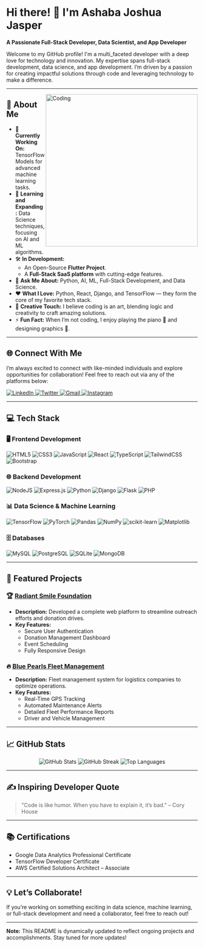 # Hi there! 👋 I'm Ashaba Joshua Jasper
  
**A Passionate Full-Stack Developer, Data Scientist, and App Developer**

Welcome to my GitHub profile! I'm a multi_faceted developer with a deep love for technology and innovation. My expertise spans full-stack development, data science, and app development. I’m driven by a passion for creating impactful solutions through code and leveraging technology to make a difference.
       
--- 
 
<img align="right" alt="Coding" width="400" src="https://camo.githubusercontent.com/8189e5e3e5c0848ed6d22ea591e0cf962323ec716135617e1a3e25aae9cfe71d/68747470733a2f2f74656368737461636b2d67656e657261746f722e76657263656c2e6170702f707974686f6e2d69636f6e2e737667" />

## 📖 About Me

- 🔭 **Currently Working On:** TensorFlow Models for advanced machine learning tasks.
- 🌱 **Learning and Expanding:** Data Science techniques, focusing on AI and ML algorithms.
- 🛠️ **In Development:** 
  - An Open-Source **Flutter Project**.
  - A **Full-Stack SaaS platform** with cutting-edge features.
- 💬 **Ask Me About:** Python, AI, ML, Full-Stack Development, and Data Science.
- ❤️ **What I Love:** Python, React, Django, and TensorFlow — they form the core of my favorite tech stack.
- 🎨 **Creative Touch:** I believe coding is an art, blending logic and creativity to craft amazing solutions.
- ⚡ **Fun Fact:** When I’m not coding, I enjoy playing the piano 🎹 and designing graphics 🎨.

---

## 🌐 Connect With Me

I’m always excited to connect with like-minded individuals and explore opportunities for collaboration! Feel free to reach out via any of the platforms below:

<p align="left">
  <a href="https://www.linkedin.com/in/ashaba-jasper-29621b241/" target="_blank">
    <img src="https://img.shields.io/badge/-LinkedIn-%230077B5?style=for-the-badge&logo=linkedin&logoColor=white" alt="LinkedIn" />
  </a>
  <a href="https://twitter.com/ashaba_jasper" target="_blank">
    <img src="https://img.shields.io/badge/-Twitter-%231DA1F2?style=for-the-badge&logo=twitter&logoColor=white" alt="Twitter" />
  </a>
  <a href="mailto:ashabajasper@gmail.com" target="_blank">
    <img src="https://img.shields.io/badge/-Gmail-%23D14836?style=for-the-badge&logo=gmail&logoColor=white" alt="Gmail" />
  </a>
  <a href="https://www.instagram.com/ashabajasper/" target="_blank">
    <img src="https://img.shields.io/badge/-Instagram-%23E4405F?style=for-the-badge&logo=instagram&logoColor=white" alt="Instagram" />
  </a>
</p>

---

## 💻 Tech Stack

### 🖥️ Frontend Development
![HTML5](https://img.shields.io/badge/HTML5-%23E34F26?style=for-the-badge&logo=html5&logoColor=white)
![CSS3](https://img.shields.io/badge/CSS3-%231572B6?style=for-the-badge&logo=css3&logoColor=white)
![JavaScript](https://img.shields.io/badge/JavaScript-%23323330?style=for-the-badge&logo=javascript&logoColor=%23F7DF1E)
![React](https://img.shields.io/badge/React-%2320232a?style=for-the-badge&logo=react&logoColor=%2361DAFB)
![TypeScript](https://img.shields.io/badge/TypeScript-%23007ACC?style=for-the-badge&logo=typescript&logoColor=white)
![TailwindCSS](https://img.shields.io/badge/Tailwind_CSS-%2338B2AC?style=for-the-badge&logo=tailwind-css&logoColor=white)
![Bootstrap](https://img.shields.io/badge/Bootstrap-%23563D7C?style=for-the-badge&logo=bootstrap&logoColor=white)

### 🌐 Backend Development
![NodeJS](https://img.shields.io/badge/Node.js-6DA55F?style=for-the-badge&logo=node.js&logoColor=white)
![Express.js](https://img.shields.io/badge/Express.js-%23404d59?style=for-the-badge&logo=express&logoColor=%2361DAFB)
![Python](https://img.shields.io/badge/Python-3670A0?style=for-the-badge&logo=python&logoColor=ffdd54)
![Django](https://img.shields.io/badge/Django-%23092E20?style=for-the-badge&logo=django&logoColor=white)
![Flask](https://img.shields.io/badge/Flask-%23000?style=for-the-badge&logo=flask&logoColor=white)
![PHP](https://img.shields.io/badge/PHP-%23777BB4?style=for-the-badge&logo=php&logoColor=white)

### 📊 Data Science & Machine Learning
![TensorFlow](https://img.shields.io/badge/TensorFlow-%23FF6F00?style=for-the-badge&logo=TensorFlow&logoColor=white)
![PyTorch](https://img.shields.io/badge/PyTorch-%23EE4C2C?style=for-the-badge&logo=PyTorch&logoColor=white)
![Pandas](https://img.shields.io/badge/Pandas-%23150458?style=for-the-badge&logo=pandas&logoColor=white)
![NumPy](https://img.shields.io/badge/NumPy-%23013243?style=for-the-badge&logo=numpy&logoColor=white)
![scikit-learn](https://img.shields.io/badge/scikit--learn-%23F7931E?style=for-the-badge&logo=scikit-learn&logoColor=white)
![Matplotlib](https://img.shields.io/badge/Matplotlib-%23ffffff?style=for-the-badge&logo=matplotlib&logoColor=black)

### 🗄️ Databases
![MySQL](https://img.shields.io/badge/MySQL-%2300f?style=for-the-badge&logo=mysql&logoColor=white)
![PostgreSQL](https://img.shields.io/badge/PostgreSQL-%23316192?style=for-the-badge&logo=postgresql&logoColor=white)
![SQLite](https://img.shields.io/badge/SQLite-%2307405e?style=for-the-badge&logo=sqlite&logoColor=white)
![MongoDB](https://img.shields.io/badge/MongoDB-%234ea94b?style=for-the-badge&logo=mongodb&logoColor=white)

---

## 🚀 Featured Projects

### 🏆 [Radiant Smile Foundation](https://github.com/AshabaJasper/RadiantSmileFoundation)
- **Description:** Developed a complete web platform to streamline outreach efforts and donation drives.
- **Key Features:**
  - Secure User Authentication
  - Donation Management Dashboard
  - Event Scheduling
  - Fully Responsive Design

### 🔥 [Blue Pearls Fleet Management](https://github.com/AshabaJasper/BluePearlsFleet)
- **Description:** Fleet management system for logistics companies to optimize operations.
- **Key Features:**
  - Real-Time GPS Tracking
  - Automated Maintenance Alerts
  - Detailed Fleet Performance Reports
  - Driver and Vehicle Management

---

## 📈 GitHub Stats

<p align="center">
  <img src="https://github-readme-stats.vercel.app/api?username=AshabaJasper&show_icons=true&theme=tokyonight" alt="GitHub Stats" />
  <img src="https://github-readme-streak-stats.herokuapp.com/?user=AshabaJasper&theme=tokyonight" alt="GitHub Streak" />
  <img src="https://github-readme-stats.vercel.app/api/top-langs/?username=AshabaJasper&layout=compact&theme=tokyonight" alt="Top Languages" />
</p>

---

## ✍️ Inspiring Developer Quote

> "Code is like humor. When you have to explain it, it’s bad." – Cory House

---

## 📚 Certifications

- Google Data Analytics Professional Certificate
- TensorFlow Developer Certificate
- AWS Certified Solutions Architect – Associate

---

## 💡 Let’s Collaborate!

If you’re working on something exciting in data science, machine learning, or full-stack development and need a collaborator, feel free to reach out!

---

**Note:** This README is dynamically updated to reflect ongoing projects and accomplishments. Stay tuned for more updates!
